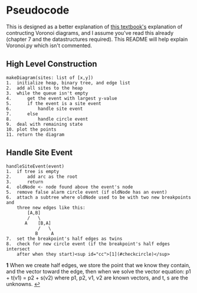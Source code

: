 # Pseudocode #
This is designed as a better explanation of [this textbook's](https://people.inf.elte.hu/fekete/algoritmusok_msc/terinfo_geom/konyvek/Computational%20Geometry%20-%20Algorithms%20and%20Applications,%203rd%20Ed.pdf) explanation of contructing Voronoi diagrams, and I assume you've read this already (chapter 7 and the datastructures required). This README will help explain Voronoi.py which isn't commented.

## High Level Construction ##
```
makeDiagram(sites: list of [x,y])
1.  initialize heap, binary tree, and edge list
2.  add all sites to the heap
3.  while the queue isn't empty
4.      get the event with largest y-value
5.      if the event is a site event
6.          handle site event
7.      else
8.          handle circle event
9.  deal with remaining state
10. plot the points
11. return the diagram
```

## Handle Site Event ##
```
handleSiteEvent(event)
1.  if tree is empty
2.      add arc as the root
3.      return
4.  oldNode <- node found above the event's node
5.  remove false alarm circle event (if oldNode has an event)
6.  attach a subtree where oldNode used to be with two new breakpoints and 
    three new edges like this:
        [A,B]
        /   \
       A    [B,A]
            /   \
           B     A
7.  set the breakpoint's half edges as twins
8.  check for new circle event (if the breakpoint's half edges intersect
    after when they start)<sup id="cc">[1](#checkcircle)</sup>
```
<b id="checkcircle">1</b> When we create half edges, we store the point that
we know they contain, and the vector toward the edge, then when we solve the
vector equation:
p1 + t(v1) = p2 + s(v2)
where p1, p2, v1, v2 are known vectors, and t, s are the unknowns. [↩](#cc)
